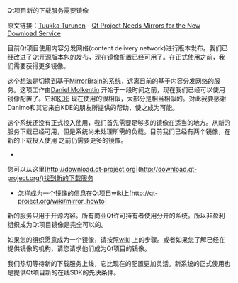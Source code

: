 Qt项目新的下载服务需要镜像

原文链接：[Tuukka Turunen](https://blog.qt.digia.com/blog/author/tuturune/) - [Qt Project Needs Mirrors for the New Download Service](http://blog.qt.digia.com/blog/2013/03/28/qt-project-needs-mirrors-for-the-new-download-service/?utm_source=rss&utm_medium=rss&utm_campaign=qt-project-needs-mirrors-for-the-new-download-service)

目前Qt项目使用内容分发网络(content delivery 
network)进行版本发布。我们已经改进了Qt开源版本包的发布，现在镜像配置已经可用了。在正式使用之前，我们需要获得更多镜像。

这个想法是切换到基于[MirrorBrain](www.mirrorbrain.org)的系统，远离目前的基于内容分发网络的服务。这项工作由[Daniel 
Molkentin](https://daniel.molkentin.net/2013/03/27/qt-project-call-for-mirrors/)
开始于一段时间之前，现在我们已经可以使用镜像配置了。它和[KDE](http://download.kde.org/)
现在使用的很相似，大部分是相当相似的。对此我要感谢Danimo和其它来自KDE的朋友所提供的帮助，使之成为可能。

这个系统还没有正式投入使用，我们首先需要足够多的镜像在适当的地方。从新的服务下载已经可用，但是系统尚未处理所需的负载。目前我们已经有两个镜像，在新的下载投入使用
之前仍需要更多的镜像。

- 
您可以从这里[http://download.qt-project.org](http://download.qt-project.org/)找到新的下载服务
- 怎样成为一个镜像的信息在Qt项目wiki上[http://qt-project.org/wiki/mirror_howto]

新的服务只用于开源内容。所有商业Qt许可持有者使用分开的系统。所以非盈利组织成为Qt项目镜像是完全可以的。

如果您的组织愿意成为一个镜像，请按照[wiki](http://qt-project.org/wiki/mirror_howto)
上的步骤。或者如果您了解已经在提供镜像的机构，请您请求他们成为Qt项目的镜像。

我们热切等待新的下载服务上线，它比现在的配置更加灵活。新系统的正式使用也是提供Qt项目新的在线SDK的先决条件。
